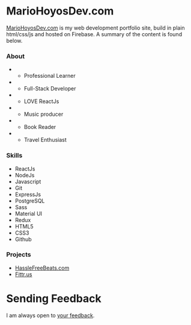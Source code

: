 # MarioHoyosDev.com

[MarioHoyosDev.com](https://www.mariohoyosdev.com) is my web development portfolio site, build in plain html/css/js and hosted on Firebase. A summary of the content is found below.

### About

* * Professional Learner
* * Full-Stack Developer
* * LOVE ReactJs
* * Music producer
* * Book Reader
* * Travel Enthusiast

### Skills

* ReactJs
* NodeJs
* Javascript
* Git
* ExpressJs
* PostgreSQL
* Sass
* Material UI
* Redux
* HTML5
* CSS3
* Github

### Projects

* [HassleFreeBeats.com](https://www.hasslefreebeats.com)
* [Fittr.us](https://www.fittr.us)

# Sending Feedback

I am always open to [your feedback](https://github.com/mariohoyos92/portfolio/issues).
